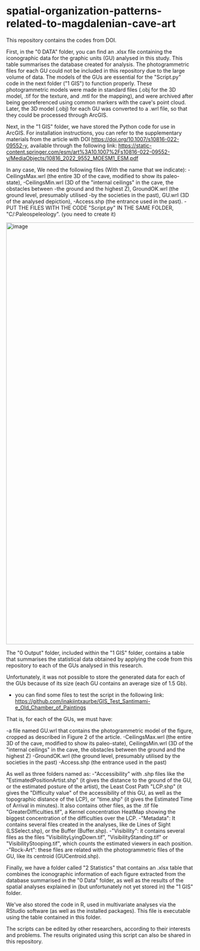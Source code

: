 # spatial-organization-patterns-related-to-magdalenian-cave-art
This repository contains the codes from DOI.

First, in the "0 DATA" folder, you can find an .xlsx file containing the iconographic data for the graphic units (GU) analysed in this study. This table summarises the database created for analysis. The photogrammetric files for each GU could not be included in this repository due to the large volume of data. The models of the GUs are essential for the "Script.py" code in the next folder ("1 GIS") to function properly. These photogrammetric models were made in standard files (.obj for the 3D model, .tif for the texture, and .mtl for the mapping), and were archived after being georeferenced using common markers with the cave's point cloud. Later, the 3D model (.obj) for each GU was converted to a .wrl file, so that they could be processed through ArcGIS.


Next, in the "1 GIS" folder, we have stored the Python code for use in ArcGIS. For installation instructions, you can refer to the supplementary materials from the article with DOI https://doi.org/10.1007/s10816-022-09552-y, available through the following link: https://static-content.springer.com/esm/art%3A10.1007%2Fs10816-022-09552-y/MediaObjects/10816_2022_9552_MOESM1_ESM.pdf

In any case, We need the following files (With the name that we indicate): 
-CeilingsMax.wrl (the entire 3D of the cave, modified to show its paleo-state), 
-CeilingsMin.wrl (3D of the "internal ceilings" in the cave, the obstacles between 
-the ground and the highest Z), GroundOK.wrl (the ground level, presumably utilised 
-by the societies in the past), GU.wrl (3D of the analysed depiction), 
-Access.shp (the entrance used in the past).
-PUT THE FILES WITH THE CODE "Script.py" IN THE SAME FOLDER, "C/:Paleospeleology". (you need to create it)

<img width="1133" alt="image" src="https://github.com/inakiintxaurbe/spatial-organization-patterns-related-to-magdalenian-cave-art/assets/88764409/4d6fad67-e9ce-4016-9528-4a8c44fc4f84">

The "0 Output" folder, included within the "1 GIS" folder, contains a table that summarises the statistical data obtained by applying the code from this repository to each of the GUs analysed in this research.

Unfortunately, it was not possible to store the generated data for each of the GUs because of its size (each GU contains an average size of 1.5 Gb). 

* you can find some files to test the script in the following link: https://github.com/inakiintxaurbe/GIS_Test_Santimami-e_Old_Chamber_of_Paintings

That is, for each of the GUs, we must have:

-a file named GU.wrl that contains the photogrammetric model of the figure, cropped as described in Figure 2 of the article.
-CeilingsMax.wrl (the entire 3D of the cave, modified to show its paleo-state), CeilingsMin.wrl (3D of the "internal ceilings" in the cave, the obstacles between  the ground and the highest Z)
-GroundOK.wrl (the ground level, presumably utilised by the societies in the past)
-Access.shp (the entrance used in the past)

As well as three folders named as:
-"Accessibility" with .shp files like the "EstimatedPositionArtist.shp" (it gives the distance to the ground of the GU, or the estimated posture of the artist), the Least Cost Path "LCP.shp" (it gives the "Difficulty value" of the accessibility of this GU, as well as the topographic distance of the LCP), or "time.shp" (it gives the Estimated Time of Arrival in minutes). It also contains other files, as the .tif file "GreaterDifficulties.tif", a Kernel concentration HeatMap showing the biggest concentration of the difficulties over the LCP.
-"Metadata": It contains several files created in the analyses, like de Lines of Sight (LSSelect.shp), or the Buffer (Buffer.shp).
-"Visibility": it contains several files as the files "VisibilityLyingDown.tif", "VisibilityStanding.tif" or "VisibilityStooping.tif", which counts the estimated viewers in each position.
-"Rock-Art": these files are related with the photogrammetric files of the GU, like its centroid (GUCentroid.shp).

Finally, we have a folder called "2 Statistics" that contains an .xlsx table that combines the iconographic information of each figure extracted from the database summarised in the "0 Data" folder, as well as the results of the spatial analyses explained in (but unfortunately not yet stored in) the "1 GIS" folder.

We've also stored the code in R, used in multivariate analyses via the RStudio software (as well as the installed packages). This file is executable using the table contained in this folder.

The scripts can be edited by other researchers, according to their interests and problems. The results originated using this script can also be shared in this repository.
